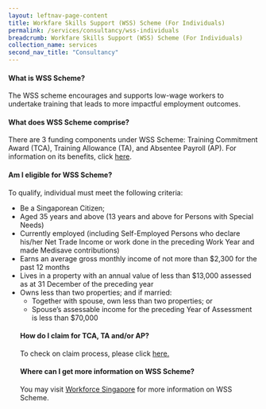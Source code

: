 ```yaml
---
layout: leftnav-page-content 
title: Workfare Skills Support (WSS) Scheme (For Individuals)
permalink: /services/consultancy/wss-individuals
breadcrumb: Workfare Skills Support (WSS) Scheme (For Individuals)
collection_name: services
second_nav_title: "Consultancy"
---
```


<h4>What is WSS Scheme?</h4>
<p>The WSS scheme encourages and supports low-wage workers to undertake training that leads to more impactful employment outcomes.</p>

<h4>What does WSS Scheme comprise?</h4>
<p>There are 3 funding components under WSS Scheme: Training Commitment Award (TCA), Training Allowance (TA), and Absentee Payroll (AP). For information on its benefits, click <a href="/documents-2021/WSG-WSS-Infosheet.pdf">here</a>.</p>

<h4>Am I eligible for WSS Scheme?</h4>
<p>To qualify, individual must meet the following criteria:</p>
<ul>
  <li>Be a Singaporean Citizen;</li>
  <li>Aged 35 years and above (13 years and above for Persons with Special Needs)</li>
  <li>Currently employed (including Self-Employed Persons who declare his/her Net Trade Income or work done in the preceding Work Year and made Medisave contributions)</li>
  <li>Earns an average gross monthly income of not more than $2,300 for the past 12 months</li>
  <li>Lives in a property with an annual value of less than $13,000 assessed as at 31 December of the preceding year</li>
  <li>Owns less than two properties; and if married:
    <ul>
      <li>Together with spouse, own less than two properties; or</li>
      <li>Spouse’s assessable income for the preceding Year of Assessment is less than $70,000</li>
    </ul>
  
<h4>How do I claim for TCA, TA and/or AP?</h4>
<p>To check on claim process, please click <a href="https://www.wsg.gov.sg/content/dam/ssg-wsg/wsg/programmes/wss-scheme-for-individuals/letterhead-and-infosheet-softcopy-mockup-20200615.pdf">here.</a></p>

<h4>Where can I get more information on WSS Scheme?</h4>
<p>You may visit <a href="https://www.wsg.gov.sg/programmes-and-initiatives/workfare-skills-support-scheme-individuals.html">Workforce Singapore</a> for more information on WSS Scheme.</p>


